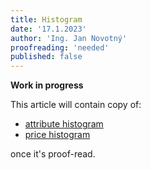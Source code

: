 ```yaml
---
title: Histogram
date: '17.1.2023'
author: 'Ing. Jan Novotný'
proofreading: 'needed'
published: false
---
```


**Work in progress**

This article will contain copy of:

- [attribute histogram](https://evitadb.io/research/assignment/querying/query_language#attribute-histogram)
- [price histogram](https://evitadb.io/research/assignment/querying/query_language#price-histogram)

once it's proof-read.